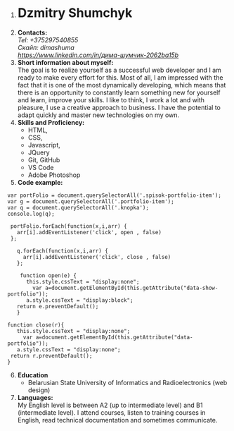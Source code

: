 1. # Dzmitry Shumchyk
2. **Contacts:**  
*Tel: +375297540855*  
*Скайп: dimashuma*  
*https://www.linkedin.com/in/дима-шумчик-2062ba15b*  
3. **Short information about myself:**  
The goal is to realize yourself as a successful web developer and I am ready to make every effort for this. Most of all, I am impressed with the fact that it is one of the most dynamically developing, which means that there is an opportunity to constantly learn something new for yourself and learn, improve your skills. I like to think, I work a lot and with pleasure, I use a creative approach to business. I have the potential to adapt quickly and master new technologies on my own.   
4.  **Skills and Proficiency:**    
      * HTML,
      * CSS,
      * Javascript,
      * JQuery 
      * Git, GitHub 
      * VS Code
      * Adobe Photoshop      
5.  **Code example:**  
```
var portFolio = document.querySelectorAll('.spisok-portfolio-item');
var g = document.querySelectorAll('.portfolio-item');
var q = document.querySelectorAll('.knopka');
console.log(q);

 portFolio.forEach(function(x,i,arr) {
   arr[i].addEventListener('click', open , false)
 };

   q.forEach(function(x,i,arr) {
     arr[i].addEventListener('click', close , false)
   };

    function open(e) {
      this.style.cssText = "display:none";
        var a=document.getElementById(this.getAttribute("data-show-portfolio"));
      a.style.cssText = "display:block";
   return e.preventDefault();
   }

function close(r){
   this.style.cssText = "display:none";
     var a=document.getElementById(this.getAttribute("data-portfolio"));
   a.style.cssText = "display:none";
 return r.preventDefault();
}
```
6. **Education**           
    * Belarusian State University of Informatics and Radioelectronics (web design)  
7. **Languages:**  
My English level is between A2 (up to intermediate level) and B1 (intermediate level). I attend courses, listen to training courses in English, read technical documentation and sometimes communicate.
